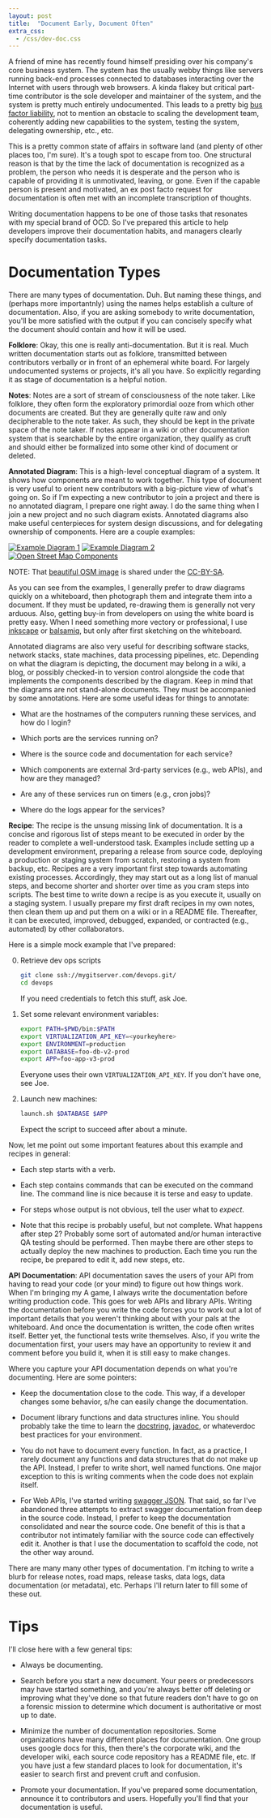 ```yaml
---
layout: post
title:  "Document Early, Document Often"
extra_css:
  - /css/dev-doc.css
---
```


A friend of mine has recently found himself presiding over his company's core
business system. The system has the usually webby things like servers running
back-end processes connected to databases interacting over the Internet with
users through web browsers. A kinda flakey but critical part-time contributor
is the sole developer and maintainer of the system, and the system is pretty
much entirely undocumented. This leads to a pretty big [bus factor
liability](http://reportsyouneed.com/bus-proof/), not to mention an obstacle to
scaling the development team, coherently adding new capabilities to the system,
testing the system, delegating ownership, etc., etc.

This is a pretty common state of affairs in software land (and plenty of other
places too, I'm sure). It's a tough spot to escape from too. One structural
reason is that by the time the lack of documentation is recognized as a
problem, the person who needs it is desperate and the person who is capable of
providing it is unmotivated, leaving, or gone. Even if the capable person is
present and motivated, an ex post facto request for documentation is often met
with an incomplete transcription of thoughts.

Writing documentation happens to be one of those tasks that resonates with my
special brand of OCD. So I've prepared this article to help developers improve
their documentation habits, and managers clearly specify documentation tasks.

# Documentation Types

There are many types of documentation. Duh. But naming these things, and
(perhaps more importantnly) using the names helps establish a culture of
documentation. Also, if you are asking somebody to write documentation, you'll
be more satisfied with the output if you can concisely specify what the
document should contain and how it will be used.

**Folklore**: Okay, this one is really anti-documentation. But it is real. Much
written documentation starts out as folklore, transmitted between contributors
verbally or in front of an ephemeral white board. For largely undocumented
systems or projects, it's all you have.  So explicitly regarding it as stage of
documentation is a helpful notion.

**Notes**: Notes are a sort of stream of consciousness of the note taker. Like
folklore, they often form the exploratory primordial ooze from which other
documents are created. But they are generally quite raw and only decipherable
to the note taker. As such, they should be kept in the private space of the
note taker. If notes appear in a wiki or other documentation system that is
searchable by the entire organization, they qualify as cruft and should either
be formalized into some other kind of document or deleted.

**Annotated Diagram**: This is a high-level conceptual diagram of a system. It
shows how components are meant to work together. This type of document is very
useful to orient new contributors with a big-picture view of what's going
on. So if I'm expecting a new contributor to join a project and there is no
annotated diagram, I prepare one right away. I do the same thing when I join a
new project and no such diagram exists. Annotated diagrams also make useful
centerpieces for system design discussions, and for delegating ownership of
components. Here are a couple examples:

<a href="/images/dev-doc/diagram-01.jpg" target="_blank"><img src="/images/dev-doc/diagram-01.jpg" class="side-by-side" alt="Example Diagram 1"></a>
<a href="/images/dev-doc/diagram-02.jpg" target="_blank"><img src="/images/dev-doc/diagram-02.jpg" class="side-by-side" alt="Example Diagram 2"></a>
<a href="http://wiki.openstreetmap.org/w/images/1/15/OSM_Components.png" target="_blank"><img src="http://wiki.openstreetmap.org/w/images/1/15/OSM_Components.png" class="side-by-side" alt="Open Street Map Components"></a>

NOTE: That [beautiful OSM
image](http://wiki.openstreetmap.org/wiki/File:OSM_Components.png) is shared
under the [CC-BY-SA](https://creativecommons.org/licenses/by-sa/2.0/).

As you can see from the examples, I generally prefer to draw diagrams quickly
on a whiteboard, then photograph them and integrate them into a document. If
they must be updated, re-drawing them is generally not very arduous. Also,
getting buy-in from developers on using the white board is pretty easy. When I
need something more vectory or professional, I use
[inkscape](http://www.inkscape.org) or [balsamiq](http://balsamiq.com/), but
only after first sketching on the whiteboard.

Annotated diagrams are also very useful for describing software stacks, network
stacks, state machines, data processing pipelines, etc. Depending on what the
diagram is depicting, the document may belong in a wiki, a blog, or possibly
checked-in to version control alongside the code that implements the components
described by the diagram. Keep in mind that the diagrams are not stand-alone
documents. They must be accompanied by some annotations. Here are some useful
ideas for things to annotate:

- What are the hostnames of the computers running these services, and how do I
  login?

- Which ports are the services running on?

- Where is the source code and documentation for each service?

- Which components are external 3rd-party services (e.g., web APIs), and how
  are they managed?

- Are any of these services run on timers (e.g., cron jobs)?

- Where do the logs appear for the services?

**Recipe**: The recipe is the unsung missing link of documentation. It is a
concise and rigorous list of steps meant to be executed in order by the reader
to complete a well-understood task. Examples include setting up a development
environment, preparing a release from source code, deploying a production or
staging system from scratch, restoring a system from backup, etc. Recipes are a
very important first step towards automating existing processes. Accordingly,
they may start out as a long list of manual steps, and become shorter and
shorter over time as you cram steps into scripts. The best time to write down a
recipe is as you execute it, usually on a staging system. I usually prepare my
first draft recipes in my own notes, then clean them up and put them on a wiki
or in a README file. Thereafter, it can be executed, improved, debugged,
expanded, or contracted (e.g., automated) by other collaborators.

Here is a simple mock example that I've prepared:

0. Retrieve dev ops scripts

    ```bash
    git clone ssh://mygitserver.com/devops.git/
    cd devops
    ```

    If you need credentials to fetch this stuff, ask Joe.

1. Set some relevant environment variables:

    ```bash
    export PATH=$PWD/bin:$PATH
    export VIRTUALIZATION_API_KEY=<yourkeyhere>
    export ENVIRONMENT=production
    export DATABASE=foo-db-v2-prod
    export APP=foo-app-v3-prod
    ```

    Everyone uses their own `VIRTUALIZATION_API_KEY`. If you don't have one,
    see Joe.

2. Launch new machines:

    ```bash
    launch.sh $DATABASE $APP
    ```

    Expect the script to succeed after about a minute. 

Now, let me point out some important features about this example and recipes in
general:

- Each step starts with a verb.

- Each step contains commands that can be executed on the command line. The
  command line is nice because it is terse and easy to update.

- For steps whose output is not obvious, tell the user what to _expect_.

- Note that this recipe is probably useful, but not complete. What happens
  after step 2? Probably some sort of automated and/or human interactive QA
  testing should be performed. Then maybe there are other steps to actually
  deploy the new machines to production. Each time you run the recipe, be
  prepared to edit it, add new steps, etc.

**API Documentation**: API documentation saves the users of your API from
having to read your code (or your mind) to figure out how things work.  When
I'm bringing my A game, I always write the documentation before writing
production code. This goes for web APIs and library APIs. Writing the
documentation before you write the code forces you to work out a lot of
important details that you weren't thinking about with your pals at the
whiteboard. And once the documentation is written, the code often writes
itself. Better yet, the functional tests write themselves. Also, if you write
the documentation first, your users may have an opportunity to review it and
comment before you build it, when it is still easy to make changes.

Where you capture your API documentation depends on what you're
documenting. Here are some pointers:

- Keep the documentation close to the code. This way, if a developer changes
  some behavior, s/he can easily change the documentation.

- Document library functions and data structures inline. You should probably
  take the time to learn the
  [docstring](http://legacy.python.org/dev/peps/pep-0257/),
  [javadoc](http://www.oracle.com/technetwork/java/javase/documentation/index-137868.html),
  or whateverdoc best practices for your environment.

- You do not have to document every function. In fact, as a practice, I rarely
  document any functions and data structures that do not make up the
  API. Instead, I prefer to write short, well named functions. One major
  exception to this is writing comments when the code does not explain itself.

- For Web APIs, I've started writing [swagger
  JSON](https://github.com/wordnik/swagger-spec/). That said, so far I've
  abandoned three attempts to extract swagger documentation from deep in the
  source code. Instead, I prefer to keep the documentation consolidated and
  near the source code. One benefit of this is that a contributor not
  intimately familiar with the source code can effectively edit it. Another is
  that I use the documentation to scaffold the code, not the other way around.

There are many many other types of documentation. I'm itching to write a blurb
for release notes, road maps, release tasks, data logs, data documentation (or
metadata), etc. Perhaps I'll return later to fill some of these out.

# Tips

I'll close here with a few general tips:

- Always be documenting.

- Search before you start a new document. Your peers or predecessors may have
  started something, and you're always better off deleting or improving what
  they've done so that future readers don't have to go on a forensic mission to
  determine which document is authoritative or most up to date.

- Minimize the number of documentation repositories. Some organizations have
  many different places for documentation. One group uses google docs for this,
  then there's the corporate wiki, and the developer wiki, each source code
  repository has a README file, etc. If you have just a few standard places to
  look for documentation, it's easier to search first and prevent cruft and
  confusion.

- Promote your documentation. If you've prepared some documentation, announce
  it to contributors and users. Hopefully you'll find that your documentation
  is useful.